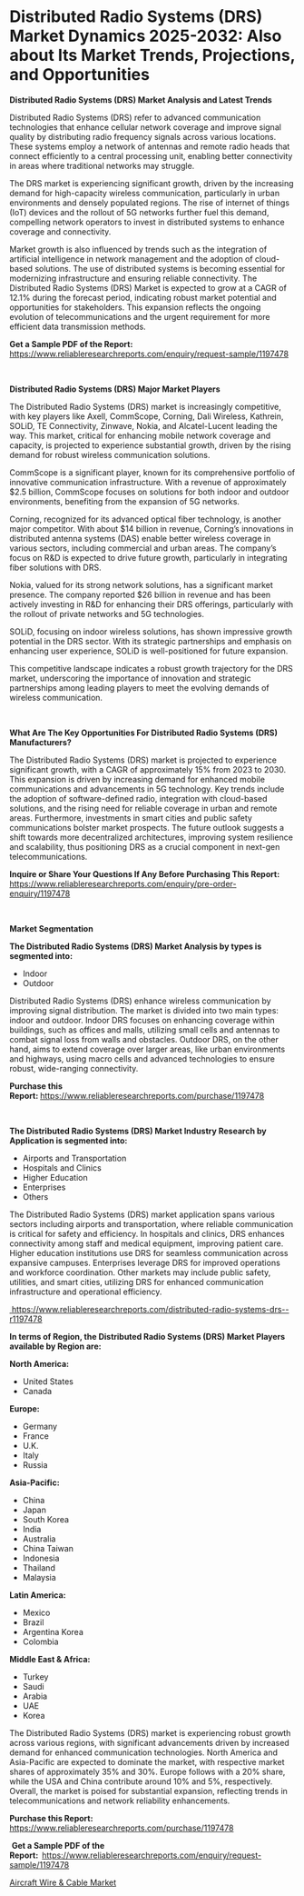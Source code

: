 <p><h1>Distributed Radio Systems (DRS) Market Dynamics 2025-2032: Also about Its Market Trends, Projections, and Opportunities</h1></p><p><strong>Distributed Radio Systems (DRS) Market Analysis and Latest Trends</strong></p>
<p><p>Distributed Radio Systems (DRS) refer to advanced communication technologies that enhance cellular network coverage and improve signal quality by distributing radio frequency signals across various locations. These systems employ a network of antennas and remote radio heads that connect efficiently to a central processing unit, enabling better connectivity in areas where traditional networks may struggle. </p><p>The DRS market is experiencing significant growth, driven by the increasing demand for high-capacity wireless communication, particularly in urban environments and densely populated regions. The rise of internet of things (IoT) devices and the rollout of 5G networks further fuel this demand, compelling network operators to invest in distributed systems to enhance coverage and connectivity. </p><p>Market growth is also influenced by trends such as the integration of artificial intelligence in network management and the adoption of cloud-based solutions. The use of distributed systems is becoming essential for modernizing infrastructure and ensuring reliable connectivity. The Distributed Radio Systems (DRS) Market is expected to grow at a CAGR of 12.1% during the forecast period, indicating robust market potential and opportunities for stakeholders. This expansion reflects the ongoing evolution of telecommunications and the urgent requirement for more efficient data transmission methods.</p></p>
<p><strong>Get a Sample PDF of the Report:&nbsp;</strong> <a href="https://www.reliableresearchreports.com/enquiry/request-sample/1197478?utm_campaign=2463&utm_medium=2&utm_source=Github&utm_content=ia&utm_term=13022025&utm_id=distributed-radio-systems-drs">https://www.reliableresearchreports.com/enquiry/request-sample/1197478</a></p>
<p>&nbsp;</p>
<p><strong>Distributed Radio Systems (DRS) Major Market Players</strong></p>
<p><p>The Distributed Radio Systems (DRS) market is increasingly competitive, with key players like Axell, CommScope, Corning, Dali Wireless, Kathrein, SOLiD, TE Connectivity, Zinwave, Nokia, and Alcatel-Lucent leading the way. This market, critical for enhancing mobile network coverage and capacity, is projected to experience substantial growth, driven by the rising demand for robust wireless communication solutions.</p><p>CommScope is a significant player, known for its comprehensive portfolio of innovative communication infrastructure. With a revenue of approximately $2.5 billion, CommScope focuses on solutions for both indoor and outdoor environments, benefiting from the expansion of 5G networks.</p><p>Corning, recognized for its advanced optical fiber technology, is another major competitor. With about $14 billion in revenue, Corning’s innovations in distributed antenna systems (DAS) enable better wireless coverage in various sectors, including commercial and urban areas. The company’s focus on R&D is expected to drive future growth, particularly in integrating fiber solutions with DRS.</p><p>Nokia, valued for its strong network solutions, has a significant market presence. The company reported $26 billion in revenue and has been actively investing in R&D for enhancing their DRS offerings, particularly with the rollout of private networks and 5G technologies.</p><p>SOLiD, focusing on indoor wireless solutions, has shown impressive growth potential in the DRS sector. With its strategic partnerships and emphasis on enhancing user experience, SOLiD is well-positioned for future expansion.</p><p>This competitive landscape indicates a robust growth trajectory for the DRS market, underscoring the importance of innovation and strategic partnerships among leading players to meet the evolving demands of wireless communication.</p></p>
<p>&nbsp;</p>
<p><strong>What Are The Key Opportunities For Distributed Radio Systems (DRS) Manufacturers?</strong></p>
<p><p>The Distributed Radio Systems (DRS) market is projected to experience significant growth, with a CAGR of approximately 15% from 2023 to 2030. This expansion is driven by increasing demand for enhanced mobile communications and advancements in 5G technology. Key trends include the adoption of software-defined radio, integration with cloud-based solutions, and the rising need for reliable coverage in urban and remote areas. Furthermore, investments in smart cities and public safety communications bolster market prospects. The future outlook suggests a shift towards more decentralized architectures, improving system resilience and scalability, thus positioning DRS as a crucial component in next-gen telecommunications.</p></p>
<p><strong>Inquire or Share Your Questions If Any Before Purchasing This Report:</strong> <a href="https://www.reliableresearchreports.com/enquiry/pre-order-enquiry/1197478?utm_campaign=2463&utm_medium=2&utm_source=Github&utm_content=ia&utm_term=13022025&utm_id=distributed-radio-systems-drs">https://www.reliableresearchreports.com/enquiry/pre-order-enquiry/1197478</a></p>
<p>&nbsp;</p>
<p><strong>Market Segmentation</strong></p>
<p><strong>The Distributed Radio Systems (DRS) Market Analysis by types is segmented into:</strong></p>
<p><ul><li>Indoor</li><li>Outdoor</li></ul></p>
<p><p>Distributed Radio Systems (DRS) enhance wireless communication by improving signal distribution. The market is divided into two main types: indoor and outdoor. Indoor DRS focuses on enhancing coverage within buildings, such as offices and malls, utilizing small cells and antennas to combat signal loss from walls and obstacles. Outdoor DRS, on the other hand, aims to extend coverage over larger areas, like urban environments and highways, using macro cells and advanced technologies to ensure robust, wide-ranging connectivity.</p></p>
<p><strong>Purchase this Report:&nbsp;</strong><a href="https://www.reliableresearchreports.com/purchase/1197478?utm_campaign=2463&utm_medium=2&utm_source=Github&utm_content=ia&utm_term=13022025&utm_id=distributed-radio-systems-drs">https://www.reliableresearchreports.com/purchase/1197478</a></p>
<p>&nbsp;</p>
<p><strong>The Distributed Radio Systems (DRS) Market Industry Research by Application is segmented into:</strong></p>
<p><ul><li>Airports and Transportation</li><li>Hospitals and Clinics</li><li>Higher Education</li><li>Enterprises</li><li>Others</li></ul></p>
<p><p>The Distributed Radio Systems (DRS) market application spans various sectors including airports and transportation, where reliable communication is critical for safety and efficiency. In hospitals and clinics, DRS enhances connectivity among staff and medical equipment, improving patient care. Higher education institutions use DRS for seamless communication across expansive campuses. Enterprises leverage DRS for improved operations and workforce coordination. Other markets may include public safety, utilities, and smart cities, utilizing DRS for enhanced communication infrastructure and operational efficiency.</p></p>
<p><a href="https://www.reliableresearchreports.com/distributed-radio-systems-drs--r1197478?utm_campaign=2463&utm_medium=2&utm_source=Github&utm_content=ia&utm_term=13022025&utm_id=distributed-radio-systems-drs">&nbsp;https://www.reliableresearchreports.com/distributed-radio-systems-drs--r1197478</a></p>
<p><strong>In terms of Region, the Distributed Radio Systems (DRS) Market Players available by Region are:</strong></p>
<p>
    <p> <strong> North America: </strong>
        <ul>
            <li>United States</li>
            <li>Canada</li>
        </ul>
        </p> 
    <p> <strong> Europe: </strong>
        <ul>
            <li>Germany</li>
            <li>France</li>
            <li>U.K.</li>
            <li>Italy</li>
            <li>Russia</li>
        </ul>
        </p> 
    <p> <strong> Asia-Pacific: </strong>
        <ul>
            <li>China</li>
            <li>Japan</li>
            <li>South Korea</li>
            <li>India</li>
            <li>Australia</li>
            <li>China Taiwan</li>
            <li>Indonesia</li>
            <li>Thailand</li>
            <li>Malaysia</li>
        </ul>
        </p> 
    <p> <strong> Latin America: </strong>
        <ul>
            <li>Mexico</li>
            <li>Brazil</li>
            <li>Argentina Korea</li>
            <li>Colombia</li>
        </ul>
        </p> 
    <p> <strong> Middle East & Africa: </strong>
        <ul>
            <li>Turkey</li>
            <li>Saudi</li>
            <li>Arabia</li>
            <li>UAE</li>
            <li>Korea</li>
        </ul>
    </p>
    </p>
<p><p>The Distributed Radio Systems (DRS) market is experiencing robust growth across various regions, with significant advancements driven by increased demand for enhanced communication technologies. North America and Asia-Pacific are expected to dominate the market, with respective market shares of approximately 35% and 30%. Europe follows with a 20% share, while the USA and China contribute around 10% and 5%, respectively. Overall, the market is poised for substantial expansion, reflecting trends in telecommunications and network reliability enhancements.</p></p>
<p><strong>Purchase this Report: </strong><a href="https://www.reliableresearchreports.com/purchase/1197478?utm_campaign=2463&utm_medium=2&utm_source=Github&utm_content=ia&utm_term=13022025&utm_id=distributed-radio-systems-drs">https://www.reliableresearchreports.com/purchase/1197478</a></p>
<p>&nbsp;<strong>Get a Sample PDF of the Report:&nbsp;&nbsp;</strong><a href="https://www.reliableresearchreports.com/enquiry/request-sample/1197478?utm_campaign=2463&utm_medium=2&utm_source=Github&utm_content=ia&utm_term=13022025&utm_id=distributed-radio-systems-drs">https://www.reliableresearchreports.com/enquiry/request-sample/1197478</a></p>
<p><strong></strong></p>
<p><p><a href="https://github.com/nafidurii/Market-Research-Report-List-1/blob/main/aircraft-wire-cable-market.md?utm_campaign=2463&utm_medium=2&utm_source=Github&utm_content=ia&utm_term=13022025&utm_id=distributed-radio-systems-drs">Aircraft Wire & Cable Market</a></p></p>